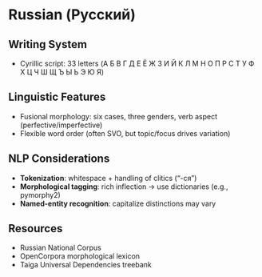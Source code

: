 # Russian (Русский)

## Writing System

- Cyrillic script: 33 letters (А Б В Г Д Е Ё Ж З И Й К Л М Н О П Р С Т У Ф Х Ц Ч Ш Щ Ъ Ы Ь Э Ю Я)

## Linguistic Features

- Fusional morphology: six cases, three genders, verb aspect (perfective/imperfective)
- Flexible word order (often SVO, but topic/focus drives variation)

## NLP Considerations

- **Tokenization**: whitespace + handling of clitics (“-ся”)
- **Morphological tagging**: rich inflection → use dictionaries (e.g., pymorphy2)
- **Named-entity recognition**: capitalize distinctions may vary

## Resources

- Russian National Corpus
- OpenCorpora morphological lexicon
- Taiga Universal Dependencies treebank
